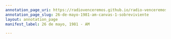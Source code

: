 ```yaml
---
annotation_page_uri: https://radiovenceremos.github.io/radio-venceremos-espanol/annotations/26-de-mayo-1981-am-canvas-1-sobreviviente.json
annotation_page_slug: 26-de-mayo-1981-am-canvas-1-sobreviviente
layout: annotation_page
manifest_label: 26 de mayo, 1981 - AM

---
```

